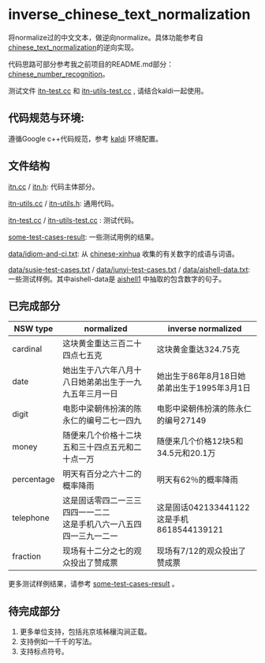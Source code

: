 # inverse_chinese_text_normalization
将normalize过的中文文本，做逆向normalize。具体功能参考自 [chinese_text_normalization](https://github.com/speechio/chinese_text_normalization)的逆向实现。

代码思路可部分参考我之前项目的README.md部分：[chinese_number_recognition](https://github.com/Ajyy/chinese_number_recognition)。

测试文件 [itn-test.cc](https://github.com/Ajyy/inverse_chinese_text_normalization/blob/master/itn-test.cc) 和 [itn-utils-test.cc](https://github.com/Ajyy/inverse_chinese_text_normalization/blob/master/itn-utils-test.cc) , 请结合kaldi一起使用。

## 代码规范与环境:

遵循Google c++代码规范，参考 [kaldi](https://github.com/kaldi-asr/kaldi) 环境配置。

## 文件结构

[itn.cc](https://github.com/Ajyy/inverse_chinese_text_normalization/blob/master/itn.cc) / [itn.h](https://github.com/Ajyy/inverse_chinese_text_normalization/blob/master/itn.h): 代码主体部分。

[itn-utils.cc](https://github.com/Ajyy/inverse_chinese_text_normalization/blob/master/itn-utils.cc) / [itn-utils.h](https://github.com/Ajyy/inverse_chinese_text_normalization/blob/master/itn-utils.h): 通用代码。

[itn-test.cc](https://github.com/Ajyy/inverse_chinese_text_normalization/blob/master/itn-test.cc) / [itn-utils-test.cc](https://github.com/Ajyy/inverse_chinese_text_normalization/blob/master/itn-utils-test.cc) : 测试代码。

[some-test-cases-result](https://github.com/Ajyy/inverse_chinese_text_normalization/blob/master/some-test-cases-result
): 一些测试用例的结果。

[data/idiom-and-ci.txt](https://github.com/Ajyy/inverse_chinese_text_normalization/blob/master/data/idiom-and-ci.txt): 从 [chinese-xinhua](https://github.com/pwxcoo/chinese-xinhua) 收集的有关数字的成语与词语。

[data/susie-test-cases.txt](https://github.com/Ajyy/inverse_chinese_text_normalization/blob/master/data/susie-test-cases.txt) / [data/junyi-test-cases.txt](https://github.com/Ajyy/inverse_chinese_text_normalization/blob/master/data/junyi-test-cases.txt) / [data/aishell-data.txt](https://github.com/Ajyy/inverse_chinese_text_normalization/blob/master/data/aishell-data.txt): 一些测试样例。其中aishell-data是 [aishell1](http://www.aishelltech.com/kysjcp) 中抽取的包含数字的句子。

## 已完成部分

|NSW type|normalized|inverse normalized|
|-|-|-|
|cardinal|这块黄金重达三百二十四点七五克|这块黄金重达324.75克|
|date|她出生于八六年八月十八日她弟弟出生于一九九五年三月一日|她出生于86年8月18日她弟弟出生于1995年3月1日|
|digit|电影中梁朝伟扮演的陈永仁的编号二七一四九|电影中梁朝伟扮演的陈永仁的编号27149|
|money|随便来几个价格十二块五和三十四点五元和二十点一万|随便来几个价格12块5和34.5元和20.1万|
|percentage|明天有百分之六十二的概率降雨|明天有62％的概率降雨|
|telephone|这是固话零四二一三三四四一一二二<br>这是手机八六一八五四四一三九一二一|这是固话042133441122<br>这是手机8618544139121|
|fraction|现场有十二分之七的观众投出了赞成票|现场有7/12的观众投出了赞成票|

更多测试样例结果，请参考 [some-test-cases-result](https://github.com/Ajyy/inverse_chinese_text_normalization/blob/master/some-test-cases-result
) 。

## 待完成部分

1. 更多单位支持，包括兆京垓秭穰沟涧正载。
2. 支持例如一千千的写法。
3. 支持标点符号。
